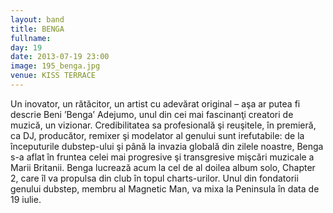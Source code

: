 ```yaml
---
layout: band
title: BENGA
fullname: 
day: 19
date: 2013-07-19 23:00
image: 195_benga.jpg
venue: KISS TERRACE
---
```


Un inovator, un rătăcitor, un artist cu adevărat original – aşa ar putea fi descrie Beni ’Benga’ Adejumo, unul din cei mai fascinanţi creatori de muzică, un vizionar. Credibilitatea sa profesională şi reuşitele, în premieră, ca DJ, producător, remixer şi modelator al genului sunt irefutabile: de la începuturile dubstep-ului şi până la invazia globală din zilele noastre, Benga s-a aflat în fruntea celei mai progresive şi transgresive mişcări muzicale a Marii Britanii. Benga lucrează acum la cel de al doilea album solo, Chapter 2, care îl va propulsa din club în topul charts-urilor. Unul din fondatorii genului dubstep, membru al Magnetic Man, va mixa la Peninsula în data de 19 iulie.
